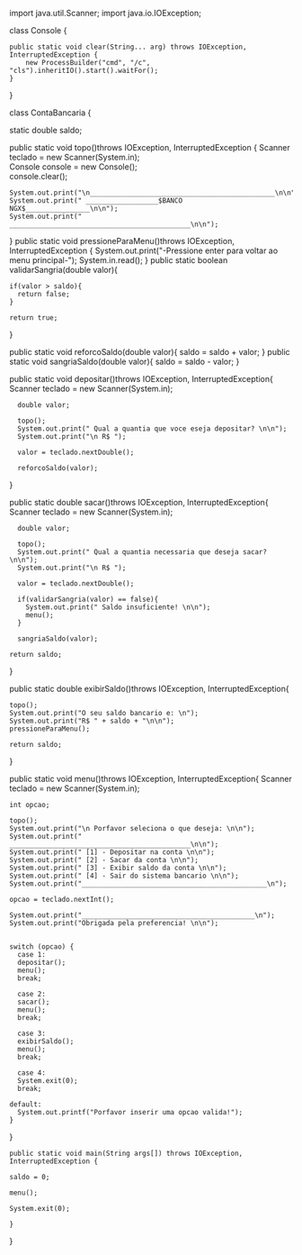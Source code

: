 import java.util.Scanner;
import java.io.IOException;

class Console {

    public static void clear(String... arg) throws IOException, InterruptedException {
        new ProcessBuilder("cmd", "/c", "cls").inheritIO().start().waitFor();
    }
}

class ContaBancaria {
   
  static double saldo;  

  public static void topo()throws IOException, InterruptedException {
	Scanner teclado = new Scanner(System.in);       
    Console console = new Console();  
	console.clear();
	
	System.out.print("\n______________________________________________\n\n");
    System.out.print(" __________________$BANCO NGX$________________\n\n");
    System.out.print(" _____________________________________________\n\n");
  }
  public static void pressioneParaMenu()throws IOException, InterruptedException { 
	System.out.print("-Pressione enter para voltar ao menu principal-");
	System.in.read();
  }
  public static boolean validarSangria(double valor){    
    
    if(valor > saldo){
      return false;
    }
    
    return true;
  }
  
  public static void reforcoSaldo(double valor){
    saldo = saldo + valor;
  }
  public static void sangriaSaldo(double valor){
    saldo = saldo - valor;
  }
    
  public static void depositar()throws IOException, InterruptedException{
      Scanner teclado = new Scanner(System.in);
	  	  
      
      double valor;
      
	  topo();
      System.out.print(" Qual a quantia que voce eseja depositar? \n\n");
	  System.out.print("\n R$ ");
      
      valor = teclado.nextDouble();
      
      reforcoSaldo(valor);
  }
  
  public static double sacar()throws IOException, InterruptedException{
      Scanner teclado = new Scanner(System.in);
	  	  
      
      double valor;
	  
	  topo();
      System.out.print(" Qual a quantia necessaria que deseja sacar? \n\n");
	  System.out.print("\n R$ ");
      
      valor = teclado.nextDouble();
	  
      if(validarSangria(valor) == false){
        System.out.print(" Saldo insuficiente! \n\n");
        menu();
      }
      
      sangriaSaldo(valor);
        
    return saldo;
  } 
  
  public static double exibirSaldo()throws IOException, InterruptedException{
	  
	topo();
    System.out.print("O seu saldo bancario e: \n");
	System.out.print("R$ " + saldo + "\n\n");
    pressioneParaMenu();
	
    return saldo;
  }
  
  public static void menu()throws IOException, InterruptedException{
    Scanner teclado = new Scanner(System.in);   

    int opcao;
	
	topo();
    System.out.print("\n Porfavor seleciona o que deseja: \n\n");
    System.out.print(" _____________________________________________\n\n");
    System.out.print(" [1] - Depositar na conta \n\n");
    System.out.print(" [2] - Sacar da conta \n\n");
    System.out.print(" [3] - Exibir saldo da conta \n\n");
    System.out.print(" [4] - Sair do sistema bancario \n\n");
	System.out.print("______________________________________________\n");

    opcao = teclado.nextInt();
	
	System.out.print("___________________________________________\n");
	System.out.print("Obrigada pela preferencia! \n\n");
	
    
    switch (opcao) {
      case 1:
      depositar();
	  menu();
      break;

      case 2:
      sacar();
      menu();
      break;

      case 3:
      exibirSaldo();
      menu();
      break;

      case 4:
      System.exit(0);
      break;

    default:
      System.out.printf("Porfavor inserir uma opcao valida!");
    }
    
  }
  

	public static void main(String args[]) throws IOException, InterruptedException {  

    saldo = 0;

    menu();    
       
    System.exit(0);
		
	}

}
